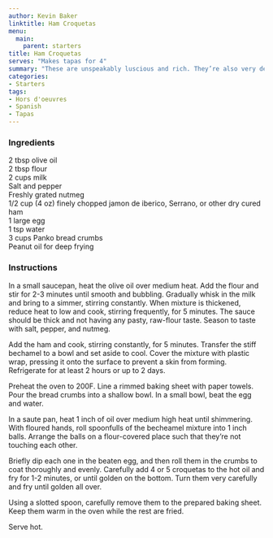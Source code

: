 ```yaml
---
author: Kevin Baker
linktitle: Ham Croquetas
menu:
  main:
    parent: starters
title: Ham Croquetas
serves: "Makes tapas for 4"
summary: "These are unspeakably luscious and rich. They’re also very delicate, and should be served piping hot, so make this little treat for a small crowd of close friends."
categories:
- Starters
tags: 
- Hors d'oeuvres
- Spanish
- Tapas
---
```

### Ingredients

<div class="ingredient-list">

2 tbsp olive oil  
2 tbsp flour  
2 cups milk  
Salt and pepper  
Freshly grated nutmeg  
1/2 cup (4 oz) finely chopped jamon de iberico, Serrano, or other dry cured ham  
1 large egg  
1 tsp water  
3 cups Panko bread crumbs  
Peanut oil for deep frying   

</div>

### Instructions
In a small saucepan, heat the olive oil over medium heat. Add the flour and stir for 2-3 minutes until smooth and bubbling. Gradually whisk in the milk and bring to a simmer, stirring constantly. When mixture is thickened, reduce heat to low and cook, stirring frequently, for 5 minutes. The sauce should be thick and not having any pasty, raw-flour taste.  Season to taste with salt, pepper, and nutmeg.

Add the ham and cook, stirring constantly, for 5 minutes. Transfer the stiff bechamel to a bowl and set aside to cool. Cover the mixture with plastic wrap, pressing it onto the surface to prevent a skin from forming. Refrigerate for at least 2 hours or up to 2 days.

Preheat the oven to 200F. Line a rimmed baking sheet with paper towels. Pour the bread crumbs into a shallow bowl.  In a small bowl, beat the egg and water.

In a saute pan, heat 1 inch of oil over medium high heat until shimmering. With floured hands, roll spoonfulls of the becheamel mixture into 1 inch balls. Arrange the balls on a flour-covered place such that they’re not touching each other.

Briefly dip each one in the beaten egg, and then roll them in the crumbs to coat thoroughly and evenly. Carefully add 4 or 5 croquetas to the hot oil and fry for 1-2 minutes, or until golden on the bottom.  Turn them very carefully and fry until golden all over.

Using a slotted spoon, carefully remove them to the prepared baking sheet. Keep them warm in the oven while the rest are fried.

Serve hot.